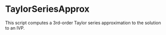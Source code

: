 # TaylorSeriesApprox
This script computes a 3rd-order Taylor series approximation to the solution to an IVP.
